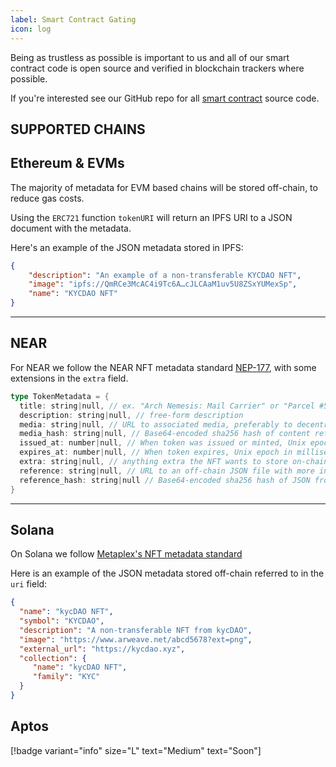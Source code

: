 ```yaml
---
label: Smart Contract Gating
icon: log
---
```


Being as trustless as possible is important to us and all of our smart contract code is open source and verified in blockchain trackers where possible.

If you're interested see our GitHub repo for all [smart contract](https://github.com/kycdao/smart-contracts) source code.

SUPPORTED CHAINS
---

## Ethereum & EVMs

The majority of metadata for EVM based chains will be stored off-chain, to reduce gas costs.

Using the `ERC721` function `tokenURI` will return an IPFS URI to a JSON document with the metadata.

Here's an example of the JSON metadata stored in IPFS:

```JSON
{
    "description": "An example of a non-transferable KYCDAO NFT",
    "image": "ipfs://QmRCe3McAC4i9Tc6A…cJLCAaM1uv5U8ZSxYUMexSp",
    "name": "KYCDAO NFT"
}
```
---

## NEAR

For NEAR we follow the NEAR NFT metadata standard [NEP-177](https://github.com/near/NEPs/blob/master/neps/nep-0177.md), with some extensions in the `extra` field.

```rust
type TokenMetadata = {
  title: string|null, // ex. "Arch Nemesis: Mail Carrier" or "Parcel #5055"
  description: string|null, // free-form description
  media: string|null, // URL to associated media, preferably to decentralized, content-addressed storage
  media_hash: string|null, // Base64-encoded sha256 hash of content referenced by the `media` field. Required if `media` is included.
  issued_at: number|null, // When token was issued or minted, Unix epoch in milliseconds
  expires_at: number|null, // When token expires, Unix epoch in milliseconds
  extra: string|null, // anything extra the NFT wants to store on-chain. Can be stringified JSON.
  reference: string|null, // URL to an off-chain JSON file with more info.
  reference_hash: string|null // Base64-encoded sha256 hash of JSON from reference field. Required if `reference` is included.
}
```
---

## Solana

On Solana we follow [Metaplex's NFT metadata standard](https://docs.metaplex.com/programs/token-metadata/changelog/v1.0)

Here is an example of the JSON metadata stored off-chain referred to in the `uri` field:

```JSON
{
  "name": "kycDAO NFT",
  "symbol": "KYCDAO",
  "description": "A non-transferable NFT from kycDAO",
  "image": "https://www.arweave.net/abcd5678?ext=png",
  "external_url": "https://kycdao.xyz",
  "collection": {
     "name": "kycDAO NFT",
     "family": "KYC"
  }
}
```

## Aptos

[!badge  variant="info" size="L" text="Medium" text="Soon"] 
